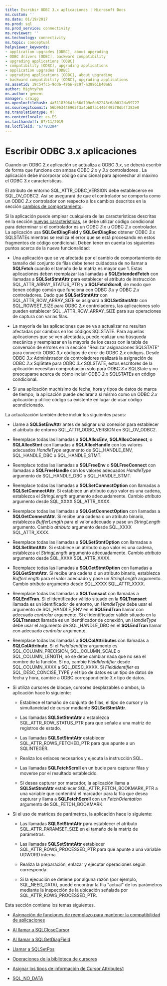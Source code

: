 ```yaml
---
title: Escribir ODBC 3.x aplicaciones | Microsoft Docs
ms.custom: ''
ms.date: 01/19/2017
ms.prod: sql
ms.prod_service: connectivity
ms.reviewer: ''
ms.technology: connectivity
ms.topic: conceptual
helpviewer_keywords:
- application upgrades [ODBC], about upgrading
- ODBC drivers [ODBC], backward compatibility
- upgrading applications [ODBC]
- compatibility [ODBC], upgrading applications
- application upgrades [ODBC]
- upgrading applications [ODBC], about upgrading
- backward compatibility [ODBC], upgrading applications
ms.assetid: 19c54fc5-9dd6-49b6-8c9f-a38961b40a65
author: MightyPen
ms.author: genemi
manager: craigg
ms.openlocfilehash: 4a51183964fe36d799e0e62243c6a0012da99727
ms.sourcegitcommit: 56b963446965f3a4bb0fa1446f49578dbff382e0
ms.translationtype: MT
ms.contentlocale: es-ES
ms.lasthandoff: 07/11/2019
ms.locfileid: "67793284"
---
```

# <a name="writing-odbc-3x-applications"></a>Escribir ODBC 3.x aplicaciones
Cuando un ODBC *2.x* aplicación se actualiza a ODBC *3.x*, se deberá escribir de forma que funcione con ambas ODBC *2.x* y *3.x* controladores . La aplicación debe incorporar código condicional para aprovechar al máximo el ODBC *3.x* características.  
  
 El atributo de entorno SQL_ATTR_ODBC_VERSION debe establecerse en SQL_OV_ODBC2. Así se asegurará de que el controlador se comporta como un ODBC *2.x* controlador con respecto a los cambios descritos en la sección [cambios de comportamiento](../../../odbc/reference/develop-app/behavioral-changes.md).  
  
 Si la aplicación puede emplear cualquiera de las características descritas en la sección [nuevas características](../../../odbc/reference/develop-app/new-features.md), se debe utilizar código condicional para determinar si el controlador es un ODBC *3.x* u ODBC *2.x* controlador. La aplicación usa **SQLGetDiagField** y **SQLGetDiagRec** obtener ODBC *3.x* SQLSTATEs mientras se realiza el error que se está procesando en estos fragmentos de código condicional. Deben tener en cuenta los siguientes puntos acerca de la nueva funcionalidad:  
  
-   Una aplicación que se ve afectada por el cambio de comportamiento de tamaño del conjunto de filas debe tener cuidadosa de no llamar a **SQLFetch** cuando el tamaño de la matriz es mayor que 1. Estas aplicaciones deben reemplazar las llamadas a **SQLExtendedFetch** con llamadas a **SQLSetStmtAttr** para establecer el atributo de instrucción SQL_ATTR_ARRAY_STATUS_PTR y a **SQLFetchScroll**, de modo que tienen código común que funciona con ODBC *3.x* y ODBC *2.x* controladores. Dado que **SQLSetStmtAttr** con SQL_ATTR_ROW_ARRAY_SIZE se asignará a **SQLSetStmtAttr** con SQL_ROWSET_SIZE para ODBC *2.x* controladores, las aplicaciones solo pueden establecer SQL _ATTR_ROW_ARRAY_SIZE para sus operaciones de captura con varias filas.  
  
-   La mayoría de las aplicaciones que se va a actualizar no resultan afectadas por cambios en los códigos SQLSTATE. Para aquellas aplicaciones que se ven afectadas, puede realizar una búsqueda mecánica y reemplazar en la mayoría de los casos con la tabla de conversión de errores en la sección "Realizar asignaciones SQLSTATE" para convertir ODBC *3.x* códigos de error de ODBC *2.x* códigos. Desde ODBC *3.x* Administrador de controladores realizará la asignación de ODBC *2.x* SqlState para ODBC *3.x* SQLSTATE, estos escritores de la aplicación necesitan comprobación solo para ODBC  *3.x* SQLState y no preocuparse acerca de cómo incluir ODBC *2.x* SQLSTATEs en código condicional.  
  
-   Si una aplicación muchísimo de fecha, hora y tipos de datos de marca de tiempo, la aplicación puede declarar a sí mismo como un ODBC *2.x* aplicación y utilice código su existente en lugar de usar código acondicionado.  
  
 La actualización también debe incluir los siguientes pasos:  
  
-   Llame a **SQLSetEnvAttr** antes de asignar una conexión para establecer el atributo de entorno SQL_ATTR_ODBC_VERSION en SQL_OV_ODBC2.  
  
-   Reemplace todas las llamadas a **SQLAllocEnv**, **SQLAllocConnect**, o **SQLAllocStmt** con llamadas a **SQLAllocHandle** con los valores adecuados *HandleType* argumento de SQL_HANDLE_ENV, SQL_HANDLE_DBC o SQL_HANDLE_STMT.  
  
-   Reemplace todas las llamadas a **SQLFreeEnv** o **SQLFreeConnect** con llamadas a **SQLFreeHandle** con los valores adecuados *HandleType* argumento de SQL_HANDLE_DBC o SQL_HANDLE_STMT.  
  
-   Reemplace todas las llamadas a **SQLSetConnectOption** con llamadas a **SQLSetConnectAttr**. Si establece un atributo cuyo valor es una cadena, establezca el *StringLength* argumento adecuadamente. Cambio *atributo* argumento desde SQL_XXXX SQL_ATTR_XXXX.  
  
-   Reemplace todas las llamadas a **SQLGetConnectOption** con llamadas a **SQLGetConnectAttr**. Si recibe una cadena o un atributo binario, establezca *BufferLength* para el valor adecuado y pase un *StringLength* argumento. Cambio *atributo* argumento desde SQL_XXXX SQL_ATTR_XXXX.  
  
-   Reemplace todas las llamadas a **SQLSetStmtOption** con llamadas a **SQLSetStmtAttr**. Si establece un atributo cuyo valor es una cadena, establezca el *StringLength* argumento adecuadamente. Cambio *atributo* argumento desde SQL_XXXX SQL_ATTR_XXXX.  
  
-   Reemplace todas las llamadas a **SQLGetStmtOption** con llamadas a **SQLGetStmtAttr**. Si recibe una cadena o un atributo binario, establezca *BufferLength* para el valor adecuado y pase un *StringLength* argumento. Cambio *atributo* argumento desde SQL_XXXX SQL_ATTR_XXXX.  
  
-   Reemplace todas las llamadas a **SQLTransact** con llamadas a **SQLEndTran**. Si el identificador válido situado en la **SQLTransact** llamada es un identificador de entorno, un *HandleType* debe usar el argumento de SQL_HANDLE_ENV en el **SQLEndTran** llamar con adecuado *controlar* argumento. Si el identificador válido situado en la **SQLTransact** llamada es un identificador de conexión, un *HandleType* debe usar el argumento de SQL_HANDLE_DBC en el **SQLEndTran** llamar con adecuado *controlar* argumento.  
  
-   Reemplace todas las llamadas a **SQLColAttributes** con llamadas a **SQLColAttribute**. Si el *FieldIdentifier* argumento es SQL_COLUMN_PRECISION, SQL_COLUMN_SCALE o SQL_COLUMN_LENGTH, no se debe cambiar nada que no sea el nombre de la función. Si no, cambie *FieldIdentifier* desde SQL_COLUMN_XXXX a SQL_DESC_XXXX. Si *FieldIdentifier* es SQL_DESC_CONCISE_TYPE y el tipo de datos es un tipo de datos de fecha y hora, cambie a ODBC correspondiente *3.x* tipo de datos.  
  
-   Si utiliza cursores de bloque, cursores desplazables o ambos, la aplicación hace lo siguiente:  
  
    -   Establece el tamaño de conjunto de filas, el tipo de cursor y la simultaneidad de cursor mediante **SQLSetStmtAttr**.  
  
    -   Las llamadas **SQLSetStmtAttr** a establezca SQL_ATTR_ROW_STATUS_PTR para que señale a una matriz de registros de estado.  
  
    -   Las llamadas **SQLSetStmtAttr** establecer SQL_ATTR_ROWS_FETCHED_PTR para que apunte a un SQLINTEGER.  
  
    -   Realiza los enlaces necesarios y ejecuta la instrucción SQL.  
  
    -   Las llamadas **SQLFetchScroll** en un bucle para capturar filas y moverse por el resultado establecido.  
  
    -   Si desea capturar por marcador, la aplicación llama a **SQLSetStmtAttr** establecer SQL_ATTR_FETCH_BOOKMARK_PTR a una variable que contendrá el marcador para la fila que desea capturar y llama a **SQLFetchScroll** con un *FetchOrientation* argumento de SQL_FETCH_BOOKMARK.  
  
-   Si el uso de matrices de parámetros, la aplicación hace lo siguiente:  
  
    -   Las llamadas **SQLSetStmtAttr** para establecer el atributo SQL_ATTR_PARAMSET_SIZE en el tamaño de la matriz de parámetros.  
  
    -   Las llamadas **SQLSetStmtAttr** establecer SQL_ATTR_ROWS_PROCESSED_PTR para que apunte a una variable UDWORD interna.  
  
    -   Realiza la preparación, enlazar y ejecutar operaciones según corresponda.  
  
    -   Si la ejecución se detiene por alguna razón (por ejemplo, SQL_NEED_DATA), puede encontrar la fila "actual" de los parámetros mediante la inspección de la ubicación señalada por SQL_ATTR_ROWS_PROCESSED_PTR.  
  
 Esta sección contiene los temas siguientes.  
  
-   [Asignación de funciones de reemplazo para mantener la compatibilidad de aplicaciones](../../../odbc/reference/develop-app/mapping-replacement-functions-for-backward-compatibility-of-applications.md)  
  
-   [Al llamar a SQLCloseCursor](../../../odbc/reference/develop-app/calling-sqlclosecursor.md)  
  
-   [Al llamar a SQLGetDiagField](../../../odbc/reference/develop-app/calling-sqlgetdiagfield.md)  
  
-   [Llamar a SQLSetPos](../../../odbc/reference/develop-app/calling-sqlsetpos.md)  
  
-   [Operaciones de la biblioteca de cursores](../../../odbc/reference/develop-app/cursor-library-operations.md)  
  
-   [Asignar los tipos de información de Cursor Attributes1](../../../odbc/reference/develop-app/mapping-the-cursor-attributes1-information-types.md)  
  
-   [SQL_NO_DATA](../../../odbc/reference/develop-app/sql-no-data.md)
